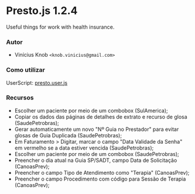 # Presto.js 1.2.4
Useful things for work with health insurance.

### Autor

* Vinícius Knob `<knob.vinicius@gmail.com>`

### Como utilizar

UserScript: [presto.user.js](../../raw/main/presto.user.js)

### Recursos
+ Escolher um paciente por meio de um combobox (SulAmerica);
+ Copiar os dados das páginas de detalhes de extrato e recurso de glosa (SaudePetrobras);
+ Gerar automaticamente um novo "Nº Guia no Prestador" para evitar glosas de Guia Duplicada (SaudePetrobras);
+ Em Faturamento > Digitar, marcar o campo "Data Validade da Senha" em vermelho se a data estiver vencida (SaudePetrobras);
+ Escolher um paciente por meio de um combobox (SaudePetrobras);
+ Preencher o dia atual na Guia SP/SADT, campo Data de Solicitação (CanoasPrev);
+ Preencher o campo Tipo de Atendimento como "Terapia" (CanoasPrev);
+ Preencher o campo Procedimento com código para Sessão de Terapia (CanoasPrev);
